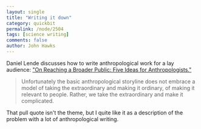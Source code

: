 ```yaml
---
layout: single 
title: "Writing it down" 
category: quickbit
permalink: /node/2504
tags: [science writing] 
comments: false 
author: John Hawks 
---
```


Daniel Lende discusses how to write anthropological work for a lay audience: <a href="http://neuroanthropology.net/2010/03/03/on-reaching-a-broader-public-five-ideas-for-anthropologists/">"On Reaching a Broader Public: Five Ideas for Anthropologists."</a>

<blockquote>Unfortunately the basic anthropological storyline does not embrace a model of taking the extraordinary and making it ordinary, of making it relevant to people. Rather, we take the extraordinary and make it complicated.</blockquote>

That pull quote isn't the theme, but I quite like it as a description of the problem with a lot of anthropological writing. 

